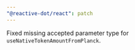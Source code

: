 ```yaml
---
"@reactive-dot/react": patch
---
```


Fixed missing accepted parameter type for `useNativeTokenAmountFromPlanck`.
